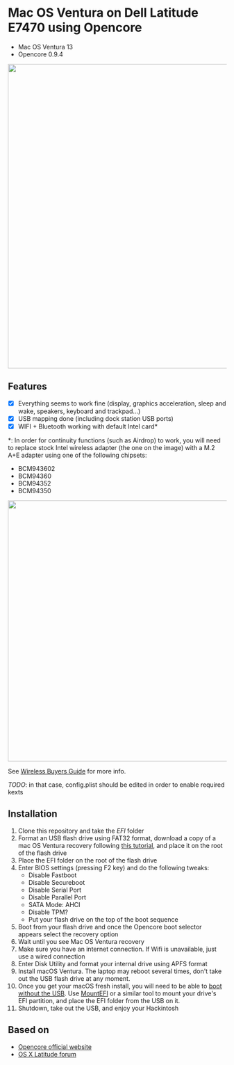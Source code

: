 # Mac OS Ventura on Dell Latitude E7470 using Opencore
- Mac OS Ventura 13
- Opencore 0.9.4

<p align="center">
  <img src="https://github.com/vpcano/Hackintosh_OC_Ventura_LatitudeE7470/assets/15021507/ea28f1a1-67cb-4d2d-9ad7-6b5d2cb26c63" width=700>
</p>

## Features
* [x] Everything seems to work fine (display, graphics acceleration, sleep and wake, speakers, keyboard and trackpad...)
* [x] USB mapping done (including dock station USB ports)
* [x] WIFI + Bluetooth working with default Intel card*

*: In order for continuity functions (such as Airdrop) to work, you will need to replace stock Intel wireless adapter (the one on the image) with a M.2 A+E adapter using one of the following chipsets:
- BCM943602
- BCM94360
- BCM94352
- BCM94350

<img src="https://github.com/vpcano/Hackintosh_OC_Ventura_LatitudeE7470/assets/15021507/eafc4eef-acaa-496d-bcb9-8d7a1e329cca" width=600>

See [Wireless Buyers Guide](https://dortania.github.io/Wireless-Buyers-Guide/) for more info.

*TODO*: in that case, config.plist should be edited in order to enable required kexts

## Installation
1. Clone this repository and take the *EFI* folder
2. Format an USB flash drive using FAT32 format, download a copy of a mac OS Ventura recovery following [this tutorial](https://dortania.github.io/OpenCore-Install-Guide/installer-guide/), and place it on the root of the flash drive
3. Place the EFI folder on the root of the flash drive
4. Enter BIOS settings (pressing F2 key) and do the following tweaks:
   - Disable Fastboot
   - Disable Secureboot
   - Disable Serial Port
   - Disable Parallel Port
   - SATA Mode: AHCI
   - Disable TPM?
   - Put your flash drive on the top of the boot sequence
5. Boot from your flash drive and once the Opencore boot selector appears select the recovery option
6. Wait until you see Mac OS Ventura recovery
7. Make sure you have an internet connection. If Wifi is unavailable, just use a wired connection
8. Enter Disk Utility and format your internal drive using APFS format
9. Install macOS Ventura. The laptop may reboot several times, don't take out the USB flash drive at any moment.
10. Once you get your macOS fresh install, you will need to be able to [boot without the USB](https://dortania.github.io/OpenCore-Post-Install/universal/oc2hdd.html). Use [MountEFI](https://github.com/corpnewt/MountEFI) or a similar tool to mount your drive's EFI partition, and place the EFI folder from the USB on it.
11. Shutdown, take out the USB, and enjoy your Hackintosh

## Based on
- [Opencore official website](https://dortania.github.io/)
- [OS X Latitude forum](https://osxlatitude.com/forums/topic/9179-dell-latitude-e7x70-clover-and-opencore/#comment-104256)
